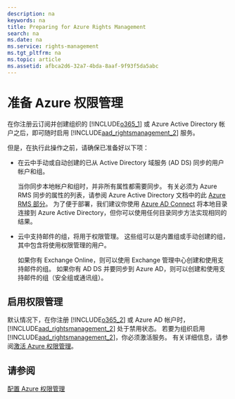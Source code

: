 ```yaml
---
description: na
keywords: na
title: Preparing for Azure Rights Management
search: na
ms.date: na
ms.service: rights-management
ms.tgt_pltfrm: na
ms.topic: article
ms.assetid: afbca2d6-32a7-4bda-8aaf-9f93f5da5abc
---
```

# 准备 Azure 权限管理
在你注册云订阅并创建组织的 [!INCLUDE[o365_1](../Token/o365_1_md.md)] 或 Azure Active Directory 帐户之后，即可随时启用 [!INCLUDE[aad_rightsmanagement_2](../Token/aad_rightsmanagement_2_md.md)] 服务。

但是，在执行此操作之前，请确保已准备好以下项：

-   在云中手动或自动创建的已从 Active Directory 域服务 (AD DS) 同步的用户帐户和组。

    当你同步本地帐户和组时，并非所有属性都需要同步。 有关必须为 Azure RMS 同步的属性的列表，请参阅 Azure Active Directory 文档中的此 [Azure RMS 部分](https://azure.microsoft.com/documentation/articles/active-directory-aadconnectsync-attributes-synchronized/)。 为了便于部署，我们建议你使用 [Azure AD Connect](http://azure.microsoft.com/documentation/articles/active-directory-aadconnect/) 将本地目录连接到 Azure Active Directory，但你可以使用任何目录同步方法实现相同的结果。

-   云中支持邮件的组，将用于权限管理。 这些组可以是内置组或手动创建的组，其中包含将使用权限管理的用户。

    如果你有 Exchange Online，则可以使用 Exchange 管理中心创建和使用支持邮件的组。 如果你有 AD DS 并要同步到 Azure AD，则可以创建和使用支持邮件的组（安全组或通讯组）。

## 启用权限管理
默认情况下，在你注册 [!INCLUDE[o365_2](../Token/o365_2_md.md)] 或 Azure AD 帐户时，[!INCLUDE[aad_rightsmanagement_2](../Token/aad_rightsmanagement_2_md.md)] 处于禁用状态。 若要为组织启用 [!INCLUDE[aad_rightsmanagement_2](../Token/aad_rightsmanagement_2_md.md)]，你必须激活服务。 有关详细信息，请参阅[激活 Azure 权限管理](../Topic/Activating_Azure_Rights_Management.md)。

## 请参阅
[配置 Azure 权限管理](../Topic/Configuring_Azure_Rights_Management.md)


